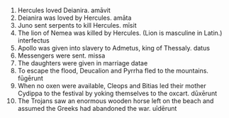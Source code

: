 1. Hercules loved Deianira. amāvit
2. Deianira was loved by Hercules. amāta
3. Juno sent serpents to kill Hercules. mīsit
4. The lion of Nemea was killed by Hercules. (Lion is masculine in Latin.) interfectus
5. Apollo was given into slavery to Admetus, king of Thessaly. datus
6. Messengers were sent. missa
7. The daughters were given in marriage datae
8. To escape the flood, Deucalion and Pyrrha fled to the mountains. fūgērunt
9. When no oxen were available, Cleops and Bitias led their mother Cydippa to the festival by yoking themselves to the oxcart. dūxērunt
10. The Trojans saw an enormous wooden horse left on the beach and assumed the Greeks had abandoned the war. uīdērunt
